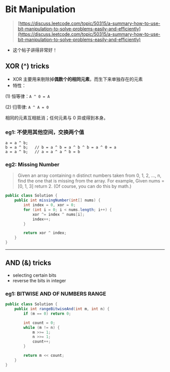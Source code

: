# Bit Manipulation

> [https://discuss.leetcode.com/topic/50315/a-summary-how-to-use-bit-manipulation-to-solve-problems-easily-and-efficiently](https://discuss.leetcode.com/topic/50315/a-summary-how-to-use-bit-manipulation-to-solve-problems-easily-and-efficiently)

* 这个帖子讲得非常好！

## XOR \(^\) tricks

* XOR 主要用来剔除掉**偶数个的相同元素**，而生下来单独存在的元素
* 特性： 

\(1\) 恒等律：`A ^ 0 = A`

\(2\) 归零律:  `A ^ A = 0`

相同的元素互相抵消；任何元素与 0 异或得到本身。

### eg1: 不使用其他空间，交换两个值

```
a = a ^ b;    
b = a ^ b;   // b = a ^ b = a ^ b ^ b = a ^ 0 = a
a = a ^ b;   // a = a ^ a ^ b = b
```

### eg2: Missing Number

> Given an array containing n distinct numbers taken from 0, 1, 2, ..., n, find the one that is missing from the array. For example, Given nums = \[0, 1, 3\] return 2. \(Of course, you can do this by math.\)

```java
public class Solution {
    public int missingNumber(int[] nums) {
        int index = 0, xor = 0;
        for (int i = 0; i < nums.length; i++) {
            xor ^= index ^ nums[i];
            index++;
        }

        return xor ^ index;
    }
}
```

---

## AND \(&\) tricks

* selecting certain bits
* reverse the bits in integer

### eg1: BITWISE AND OF NUMBERS RANGE

```java
public class Solution {
    public int rangeBitwiseAnd(int m, int n) {
        if (m == 0) return 0;

        int count = 0;
        while (m != n) {
            m >>= 1;
            n >>= 1;
            count++;
        }

        return m << count;
    }
}
```









































